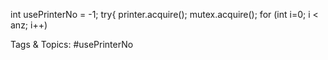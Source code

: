 int usePrinterNo  = -1;
try{
printer.acquire();
mutex.acquire();
for (int i=0; i < anz; i++)

   Tags & Topics:
   #usePrinterNo